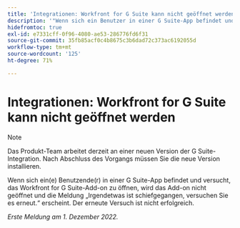 ```yaml
---
title: 'Integrationen: Workfront for G Suite kann nicht geöffnet werden'
description: '"Wenn sich ein Benutzer in einer G Suite-App befindet und versucht, das Workfront for G Suite-Add-on zu öffnen, wird das Add-on nicht geöffnet und der Benutzer sieht die Meldung "Irgendetwas ist schief gegangen", versuchen Sie es erneut. Der erneute Versuch ist nicht erfolgreich. „'
hidefromtoc: true
exl-id: e7331cff-0f96-4080-ae53-286776fd6f31
source-git-commit: 35fb85acf0c4b8675c3b6dad72c373ac6192055d
workflow-type: tm+mt
source-wordcount: '125'
ht-degree: 71%

---
```


# Integrationen: Workfront for G Suite kann nicht geöffnet werden

<!--Converted to Story-->

>[!NOTE]
>
>Das Produkt-Team arbeitet derzeit an einer neuen Version der G Suite-Integration. Nach Abschluss des Vorgangs müssen Sie die neue Version installieren.

Wenn sich ein(e) Benutzende(r) in einer G Suite-App befindet und versucht, das Workfront for G Suite-Add-on zu öffnen, wird das Add-on nicht geöffnet und die Meldung „Irgendetwas ist schiefgegangen, versuchen Sie es erneut.“ erscheint. Der erneute Versuch ist nicht erfolgreich.

_Erste Meldung am 1. Dezember 2022._
